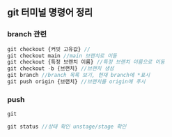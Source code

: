 ## git 터미널 명령어 정리

### branch 관련
```javascript
git checkout {커밋 고유값} // 
git checkout main //main 브랜치로 이동
git checkout {특정 브랜치 이름} //특정 브랜치 이름으로 이동
git checkout -b {브랜치} //브랜치 생성
git branch //branch 목록 보기, 현재 branch에 *표시
git push origin {브랜치} //브랜치를 origin에 푸시
```

### push
```javascript
git 
```


```javascript
git status //상태 확인 unstage/stage 확인 
```